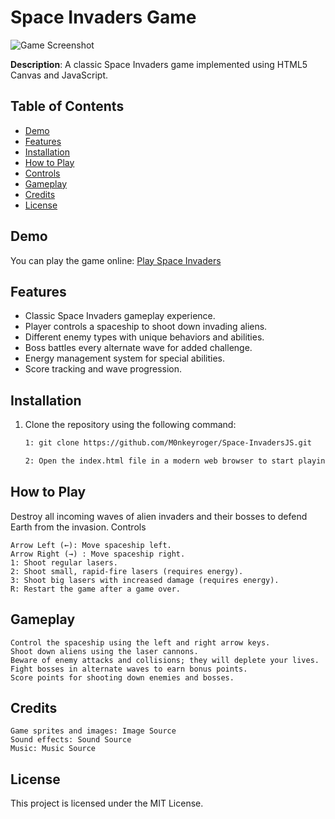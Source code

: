 # Space Invaders Game

![Game Screenshot](screenshot.png)

**Description**: A classic Space Invaders game implemented using HTML5 Canvas and JavaScript.

## Table of Contents

- [Demo](#demo)
- [Features](#features)
- [Installation](#installation)
- [How to Play](#how-to-play)
- [Controls](#controls)
- [Gameplay](#gameplay)
- [Credits](#credits)
- [License](#license)

## Demo

You can play the game online: [Play Space Invaders](https:------)

## Features

- Classic Space Invaders gameplay experience.
- Player controls a spaceship to shoot down invading aliens.
- Different enemy types with unique behaviors and abilities.
- Boss battles every alternate wave for added challenge.
- Energy management system for special abilities.
- Score tracking and wave progression.

## Installation

1. Clone the repository using the following command:

   ```bash
   1: git clone https://github.com/M0nkeyroger/Space-InvadersJS.git

   2: Open the index.html file in a modern web browser to start playing.

## How to Play

Destroy all incoming waves of alien invaders and their bosses to defend Earth from the invasion.
Controls

    Arrow Left (←): Move spaceship left.
    Arrow Right (→) : Move spaceship right.
    1: Shoot regular lasers.
    2: Shoot small, rapid-fire lasers (requires energy).
    3: Shoot big lasers with increased damage (requires energy).
    R: Restart the game after a game over.

## Gameplay

    Control the spaceship using the left and right arrow keys.
    Shoot down aliens using the laser cannons.
    Beware of enemy attacks and collisions; they will deplete your lives.
    Fight bosses in alternate waves to earn bonus points.
    Score points for shooting down enemies and bosses.

## Credits

    Game sprites and images: Image Source
    Sound effects: Sound Source
    Music: Music Source

## License

This project is licensed under the MIT License.
